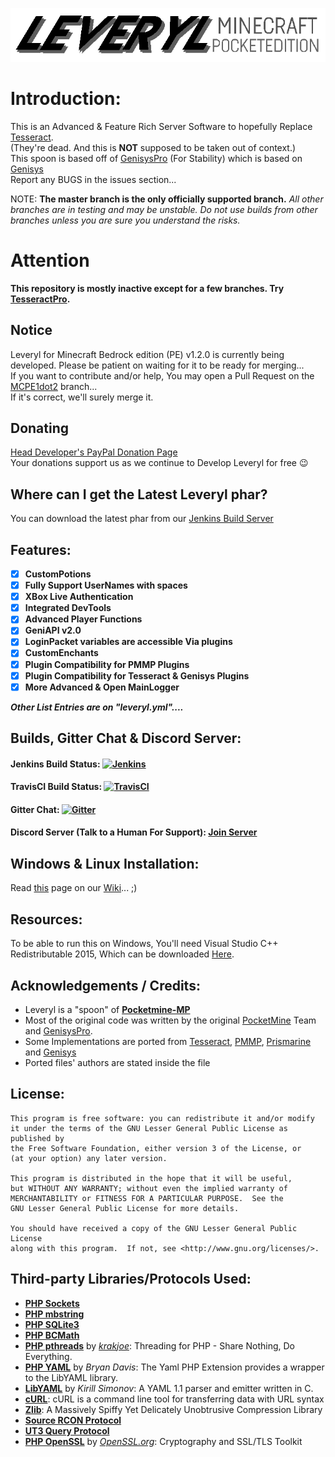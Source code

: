 <p align="center">
  <img src="https://raw.githubusercontent.com/LeverylTeam/assets/master/banner.png">
</p>

# Introduction:
This is an Advanced & Feature Rich Server Software to hopefully Replace [Tesseract](https://github.com/TesseractTeam/Tesseract).  
(They're dead. And this is **NOT** supposed to be taken out of context.)  
This spoon is based off of [GenisysPro](https://github.com/GenisysPro/GenisysPro) (For Stability) which is based on [Genisys](https://github.com/ITXTech/Genisys)<br />
Report any BUGS in the issues section...

NOTE: **The master branch is the only officially supported branch.**
_All other branches are in testing and may be unstable. Do not use builds from other branches unless you are sure you understand the risks._

# Attention
**This repository is mostly inactive except for a few branches. Try [TesseractPro](https://github.com/TesseractPro/TesseractPro).**

## Notice
Leveryl for Minecraft Bedrock edition (PE) v1.2.0 is currently being developed. Please be patient on waiting for it to be ready for merging...
<br />
If you want to contribute and/or help, You may open a Pull Request on the [MCPE1dot2](https://github.com/LeverylTeam/Leveryl/tree/mcpe1dot2) branch...
<br />
If it's correct, we'll surely merge it.

## Donating
[Head Developer's PayPal Donation Page](https://www.paypal.com/cgi-bin/webscr?cmd=_s-xclick&hosted_button_id=MABFZPDR8F5UG)
<br />Your donations support us as we continue to Develop Leveryl for free :wink:

## Where can I get the Latest Leveryl phar?
You can download the latest phar from our [Jenkins Build Server](http://cortexpe.xyz:8080/job/Leveryl/lastSuccessfulBuild/)

## Features:
- [X] **CustomPotions**
- [X] **Fully Support UserNames with spaces**
- [X] **XBox Live Authentication**
- [X] **Integrated DevTools**
- [X] **Advanced Player Functions**
- [X] **GeniAPI v2.0**
- [X] **LoginPacket variables are accessible Via plugins**
- [X] **CustomEnchants**
- [X] **Plugin Compatibility for PMMP Plugins**
- [X] **Plugin Compatibility for Tesseract & Genisys Plugins**
- [X] **More Advanced & Open MainLogger**

***Other List Entries are on "leveryl.yml"....***

## Builds, Gitter Chat & Discord Server:
#### Jenkins Build Status: [![Jenkins](http://cortexpe.xyz:8080/job/Leveryl/badge/icon)](http://cortexpe.ml:8080/job/Leveryl/)
#### TravisCI Build Status: [![TravisCI](https://travis-ci.org/LeverylTeam/Leveryl.svg?branch=master)](https://travis-ci.org/LeverylTeam/Leveryl)
#### Gitter Chat: [![Gitter](https://badges.gitter.im/leveryl/leveryl.svg)](https://gitter.im/leveryl/Lobby?utm_source=share-link&utm_medium=link&utm_campaign=pr-badge)
#### Discord Server (Talk to a Human For Support): [Join Server](https://discord.gg/8dXXsTq)

## Windows & Linux Installation:
Read [this](https://github.com/LeverylTeam/Leveryl/wiki/Installation) page on our [Wiki](https://github.com/LeverylTeam/Leveryl/wiki/)... ;)

## Resources:
To be able to run this on Windows, You'll need Visual Studio C++ Redistributable 2015,
Which can be downloaded [Here](https://www.microsoft.com/en-us/download/details.aspx?id=48145).

## Acknowledgements / Credits:
- Leveryl is a "spoon" of **[Pocketmine-MP](http://github.com/PocketMine/PocketMine-MP/)**
- Most of the original code was written by the original [PocketMine](https://github.com/PocketMine) Team and [GenisysPro](https://github.com/GenisysPro).
- Some Implementations are ported from [Tesseract](https://github.com/TesseractTeam/Tesseract), [PMMP](http://github.com/pmmp/PocketMine-MP/), [Prismarine](https://github.com/PrismarineMC/Prismarine) and [Genisys](https://github.com/ITXTech/Genisys)
- Ported files' authors are stated inside the file

## License:
```
This program is free software: you can redistribute it and/or modify
it under the terms of the GNU Lesser General Public License as published by
the Free Software Foundation, either version 3 of the License, or
(at your option) any later version.

This program is distributed in the hope that it will be useful,
but WITHOUT ANY WARRANTY; without even the implied warranty of
MERCHANTABILITY or FITNESS FOR A PARTICULAR PURPOSE.  See the
GNU Lesser General Public License for more details.

You should have received a copy of the GNU Lesser General Public License
along with this program.  If not, see <http://www.gnu.org/licenses/>.
```
## Third-party Libraries/Protocols Used:
* __[PHP Sockets](http://php.net/manual/en/book.sockets.php)__
* __[PHP mbstring](http://php.net/manual/en/book.mbstring.php)__
* __[PHP SQLite3](http://php.net/manual/en/book.sqlite3.php)__
* __[PHP BCMath](http://php.net/manual/en/book.bc.php)__
* __[PHP pthreads](http://pthreads.org/)__ by _[krakjoe](https://github.com/krakjoe)_: Threading for PHP - Share Nothing, Do Everything.
* __[PHP YAML](https://code.google.com/p/php-yaml/)__ by _Bryan Davis_: The Yaml PHP Extension provides a wrapper to the LibYAML library.
* __[LibYAML](http://pyyaml.org/wiki/LibYAML)__ by _Kirill Simonov_: A YAML 1.1 parser and emitter written in C.
* __[cURL](http://curl.haxx.se/)__: cURL is a command line tool for transferring data with URL syntax
* __[Zlib](http://www.zlib.net/)__: A Massively Spiffy Yet Delicately Unobtrusive Compression Library
* __[Source RCON Protocol](https://developer.valvesoftware.com/wiki/Source_RCON_Protocol)__
* __[UT3 Query Protocol](http://wiki.unrealadmin.org/UT3_query_protocol)__
* __[PHP OpenSSL](http://php.net/manual/en/book.openssl.php)__ by _[OpenSSL.org](https://www.openssl.org/)_: Cryptography and SSL/TLS Toolkit
